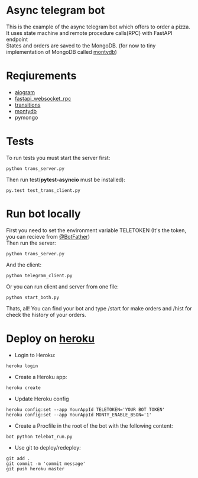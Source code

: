 # **Async telegram bot**

This is the example of the async telegram bot which offers to order a pizza.<br/>
It uses state machine and remote procedure calls(RPC) with FastAPI endpoint<br/>
States and orders are saved to the MongoDB. (for now to tiny implementation of MongoDB called [montydb](https://github.com/davidlatwe/montydb))

# Reqiurements
- [aiogram](https://github.com/aiogram/aiogram)
- [fastapi_websocket_rpc](https://github.com/authorizon/fastapi_websocket_rpc)
- [transitions](https://github.com/pytransitions/transitions)
- [montydb](https://github.com/davidlatwe/montydb)
- pymongo

# Tests
To run tests you must start the server first:
```
python trans_server.py
```
Then run test(**pytest-asyncio** must be installed):
```
py.test test_trans_client.py
```
# Run bot locally
First you need to set the environment variable TELETOKEN (It's the token, you can recieve from [@BotFather](https://t.me/botfather))<br/>
Then run the server:
```
python trans_server.py
```
And the client:
```
python telegram_client.py
```
Or you can run client and server from one file:
```
python start_both.py
```
Thats, all! You can find your bot and type /start for make orders and /hist for check the history of your orders.
# Deploy on [heroku](https://www.heroku.com/)
- Login to Heroku:
```
heroku login
```
- Create a Heroku app:
```
heroku create
```
- Update Heroku config
```
heroku config:set --app YourAppId TELETOKEN='YOUR BOT TOKEN'
heroku config:set --app YourAppId MONTY_ENABLE_BSON='1'
```
- Create a Procfile in the root of the bot with the following content:
```
bot python telebot_run.py
```
- Use git to deploy/redeploy:
```
git add .
git commit -m 'commit message'
git push heroku master
```
